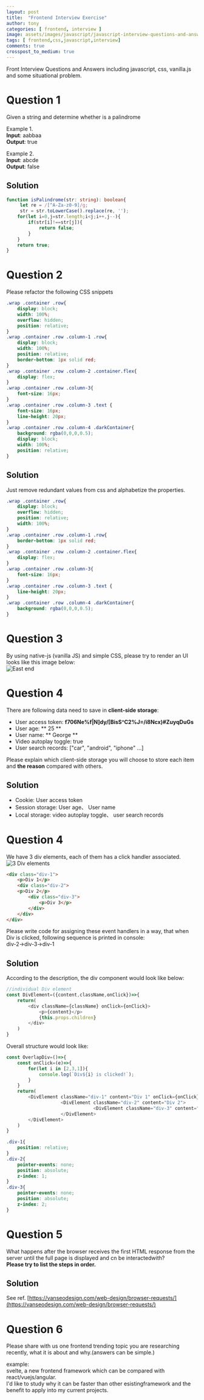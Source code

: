 ```yaml
---
layout: post
title:  "Frontend Interview Exercise"
author: tony
categories: [ frontend, interview ]
image: assets/images/javascript/javascript-interview-questions-and-answers.png
tags: [ frontend,css,javascript,interview]
comments: true
crosspost_to_medium: true
---
```

Front Interview Questions and Answers including javascript, css, vanilla.js and some situational problem.

# Question 1
Given a string and determine whether is a palindrome  

Example 1.  
**Input**: aabbaa  
**Output**: true  

Example 2.  
**Input**: abcde  
**Output**: false  

## Solution
```typescript
function isPalindrome(str: string): boolean{
     let re = /[^A-Za-z0-9]/g;
     str = str.toLowerCase().replace(re, '');
    for(let i=0,j=str.length;i<j;i++,j--){
        if(str[i]!==str[j]){
            return false;
        }
    }
    return true;
}
``` 

# Question 2
Please refactor the following CSS snippets
```css
.wrap .container .row{
    display: block;
    width: 100%;
    overflow: hidden;
    position: relative;
}
.wrap .container .row .column-1 .row{
    display: block;
    width: 100%;
    position: relative;
    border-bottom: 1px solid red;
}
.wrap .container .row .column-2 .container.flex{
    display: flex;
}
.wrap .container .row .column-3{
    font-size: 16px;
}
.wrap .container .row .column-3 .text {
    font-size: 16px;
    line-height: 20px;
}
.wrap .container .row .column-4 .darkContainer{
    background: rgba(0,0,0,0.5);
    display: block;
    width: 100%;
    position: relative;
}
```
## Solution
Just remove redundant values from css and alphabetize the properties.
```css
.wrap .container .row{
    display: block;
    overflow: hidden;
    position: relative;
    width: 100%;
}
.wrap .container .row .column-1 .row{
    border-bottom: 1px solid red;
}
.wrap .container .row .column-2 .container.flex{
    display: flex;
}
.wrap .container .row .column-3{
    font-size: 16px;
}
.wrap .container .row .column-3 .text {
    line-height: 20px;
}
.wrap .container .row .column-4 .darkContainer{
    background: rgba(0,0,0,0.5);
}
```
# Question 3
By using native-js (vanilla JS) and simple CSS, please try to render an UI looks like this image below:  
![East end](../../assets/images/javascript/eastend.png)

# Question 4
There are following data need to save in **client-side storage**:  
- User access token: **f706Ne%f|N]dy/[BisS^C2%J=/i8Ncx)#ZuyqDuGs**
- User age: ** 25 **
- User name:  ** George **
- Video autoplay toggle: true
- User search records: ["car", "android", "iphone" ...]

Please explain which client-side storage you will choose to store each item and __the reason__ compared with others.

## Solution
- Cookie: User access token
- Session storage: User age、 User name
- Local storage: video autoplay toggle、 user search records


# Question 4
We have 3 div elements, each of them has a click handler associated.
![3 Div elements](../../assets/images/javascript/three-rectangles-css-div.png)
```html
<div class="div-1">
    <p>Div 1</p>
    <div class="div-2">
    <p>Div 2</p>
        <div class="div-3">
            <p>Div 3</p>
        </div>
    </div>
</div>
```
Please write code for assigning these event handlers in a way, that when Div is clicked, following sequence is printed in console:  
div-2->div-3->div-1

## Solution
According to the description, the div component would look like below:
```javascript
//individual Div element
const DivElement=({content,className,onClick})=>{
    return(
        <div className={className} onClick={onClick}>
            <p>{content}</p>
            {this.props.children}
        </div>
    )
}
```
Overall structure would look like:
```javascript
const OverlapDiv=()=>{
    const onClick=(e)=>{
        for(let i in [2,3,1]){
            console.log(`Div${i} is clicked!`);
        }
    }
    return(
        <DivElement className="div-1" content="Div 1" onClick={onClick}>
                    <DivElement className="div-2" content="Div 2">
                                <DivElement className="div-3" content="Div 3"/>
                    </DivElement>
        </DivElement>
    )
}
```

```css
.div-1{
    position: relative;
}
.div-2{
    pointer-events: none;
    position: absolute;
    z-index: 1;
}
.div-3{
    pointer-events: none;
    position: absolute;
    z-index: 2;
}
```

# Question 5
What happens after the browser receives the first HTML response from the server until the full page is displayed and cn be interactedwith?  
__Please try to list the steps in order.__

## Solution
See ref. [https://vanseodesign.com/web-design/browser-requests/](https://vanseodesign.com/web-design/browser-requests/)
# Question 6
Please share with us one frontend trending topic you are researching recently, what it is about and why.(answers can be simple.)  

example:  
svelte, a new frontend framework which can be compared with react/vuejs/angular.  
I'd like to study why it can be faster than other esistingframework and the benefit to apply into my current projects.
